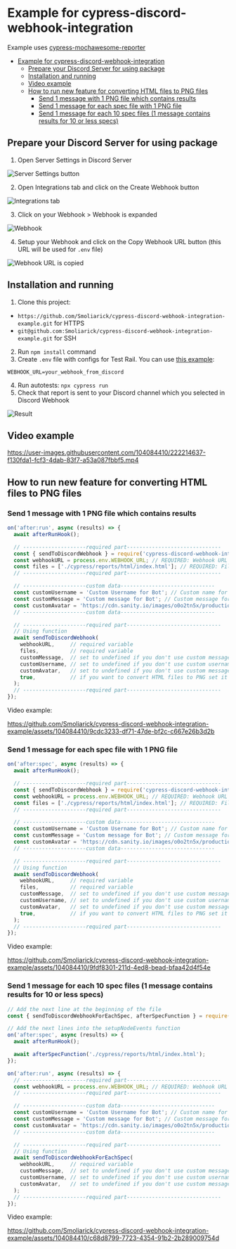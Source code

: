 # Example for cypress-discord-webhook-integration

Example uses [cypress-mochawesome-reporter](https://www.npmjs.com/package/cypress-mochawesome-reporter)

- [Example for cypress-discord-webhook-integration](#example-for-cypress-discord-webhook-integration)
  - [Prepare your Discord Server for using package](#prepare-your-discord-server-for-using-package)
  - [Installation and running](#installation-and-running)
  - [Video example](#video-example)
  - [How to run new feature for converting HTML files to PNG files](#how-to-run-new-feature-for-converting-html-files-to-png-files)
    - [Send 1 message with 1 PNG file which contains results](#send-1-message-with-1-png-file-which-contains-results)
    - [Send 1 message for each spec file with 1 PNG file](#send-1-message-for-each-spec-file-with-1-png-file)
    - [Send 1 message for each 10 spec files (1 message contains results for 10 or less specs)](#send-1-message-for-each-10-spec-files-1-message-contains-results-for-10-or-less-specs)


## Prepare your Discord Server for using package

1. Open Server Settings in Discord Server

![Server Settings button](img/Screenshot_1.png)

2. Open Integrations tab and click on the Create Webhook button

![Integrations tab](img/Screenshot_2.png)

3. Click on your Webhook > Webhook is expanded

![Webhook](img/Screenshot_3.png)

4. Setup your Webhook and click on the Copy Webhook URL button (this URL will be used for `.env` file)

![Webhook URL is copied](img/Screenshot_4.png)

## Installation and running

1. Clone this project:

- `https://github.com/Smoliarick/cypress-discord-webhook-integration-example.git` for HTTPS
- `git@github.com:Smoliarick/cypress-discord-webhook-integration-example.git` for SSH

2. Run `npm install` command
3. Create `.env` file with configs for Test Rail. You can use [this example](.env.example):

```
WEBHOOK_URL=your_webhook_from_discord
```

4. Run autotests: `npx cypress run`
5. Check that report is sent to your Discord channel which you selected in Discord Webhook

![Result](img/Screenshot_5.png)

## Video example

https://user-images.githubusercontent.com/104084410/222214637-f130fda1-fcf3-4dab-83f7-a53a087fbbf5.mp4

## How to run new feature for converting HTML files to PNG files
### Send 1 message with 1 PNG file which contains results

```js
on('after:run', async (results) => {
  await afterRunHook();

  // --------------------required part------------------------------
  const { sendToDiscordWebhook } = require('cypress-discord-webhook-integration'); // import lib
  const webhookURL = process.env.WEBHOOK_URL; // REQUIRED: Webhook URL for Discord
  const files = ['./cypress/reports/html/index.html']; // REQUIRED: File paths
  // --------------------required part------------------------------

  // --------------------custom data------------------------------
  const customUsername = 'Custom Username for Bot'; // Custom name for Bot's username in Discord
  const customMessage = 'Custom message for Bot'; // Custom message for Bot's message in Discord
  const customAvatar = 'https://cdn.sanity.io/images/o0o2tn5x/production/13b9c8412093e2f0cdb5495e1f59144967fa1664-512x512.jpg'; // Custom avatar URL for Bot in Discord
  // --------------------custom data------------------------------

  // --------------------required part------------------------------
  // Using function
  await sendToDiscordWebhook(
    webhookURL,     // required variable
    files,          // required variable
    customMessage,  // set to undefined if you don't use custom message, but use custom avatar, custom username or convertHtmlToPng functionality
    customUsername, // set to undefined if you don't use custom username, but use custom avatar or convertHtmlToPng functionality
    customAvatar,   // set to undefined if you don't use custom message, but use convertHtmlToPng functionality
    true,           // if you want to convert HTML files to PNG set it as true, or remove it if you don't want to use this functionality
  );
  // --------------------required part------------------------------
});
```

Video example:



https://github.com/Smoliarick/cypress-discord-webhook-integration-example/assets/104084410/9cdc3233-df71-47de-bf2c-c667e26b3d2b



### Send 1 message for each spec file with 1 PNG file 

```js
on('after:spec', async (results) => {
  await afterRunHook();

  // --------------------required part------------------------------
  const { sendToDiscordWebhook } = require('cypress-discord-webhook-integration'); // import lib
  const webhookURL = process.env.WEBHOOK_URL; // REQUIRED: Webhook URL for Discord
  const files = ['./cypress/reports/html/index.html']; // REQUIRED: File paths
  // --------------------required part------------------------------

  // --------------------custom data------------------------------
  const customUsername = 'Custom Username for Bot'; // Custom name for Bot's username in Discord
  const customMessage = 'Custom message for Bot'; // Custom message for Bot's message in Discord
  const customAvatar = 'https://cdn.sanity.io/images/o0o2tn5x/production/13b9c8412093e2f0cdb5495e1f59144967fa1664-512x512.jpg'; // Custom avatar URL for Bot in Discord
  // --------------------custom data------------------------------

  // --------------------required part------------------------------
  // Using function
  await sendToDiscordWebhook(
    webhookURL,     // required variable
    files,          // required variable
    customMessage,  // set to undefined if you don't use custom message, but use custom avatar, custom username or convertHtmlToPng functionality
    customUsername, // set to undefined if you don't use custom username, but use custom avatar or convertHtmlToPng functionality
    customAvatar,   // set to undefined if you don't use custom message, but use convertHtmlToPng functionality
    true,           // if you want to convert HTML files to PNG set it as true, or remove it if you don't want to use this functionality
  );
  // --------------------required part------------------------------
});
```

Video example:



https://github.com/Smoliarick/cypress-discord-webhook-integration-example/assets/104084410/9fdf8301-211d-4ed8-bead-bfaa42d4f54e




### Send 1 message for each 10 spec files (1 message contains results for 10 or less specs)

```js
// Add the next line at the beginning of the file
const { sendToDiscordWebhookForEachSpec, afterSpecFunction } = require('cypress-discord-webhook-integration'); // import lib

// Add the next lines into the setupNodeEvents function
on('after:spec', async (results) => {
  await afterRunHook();

  await afterSpecFunction('./cypress/reports/html/index.html');
});

on('after:run', async (results) => {
  // --------------------required part------------------------------
  const webhookURL = process.env.WEBHOOK_URL; // REQUIRED: Webhook URL for Discord
  // --------------------required part------------------------------

  // --------------------custom data------------------------------
  const customUsername = 'Custom Username for Bot'; // Custom name for Bot's username in Discord
  const customMessage = 'Custom message for Bot'; // Custom message for Bot's message in Discord
  const customAvatar = 'https://cdn.sanity.io/images/o0o2tn5x/production/13b9c8412093e2f0cdb5495e1f59144967fa1664-512x512.jpg'; // Custom avatar URL for Bot in Discord
  // --------------------custom data------------------------------

  // --------------------required part------------------------------
  // Using function
  await sendToDiscordWebhookForEachSpec(
    webhookURL,     // required variable
    customMessage,  // set to undefined if you don't use custom message, but use custom avatar, custom username functionality
    customUsername, // set to undefined if you don't use custom username, but use custom avatar functionality
    customAvatar,   // set to undefined if you don't use custom message
  );
  // --------------------required part------------------------------
});
```

Video example:



https://github.com/Smoliarick/cypress-discord-webhook-integration-example/assets/104084410/c68d8799-7723-4354-91b2-2b289009754d

